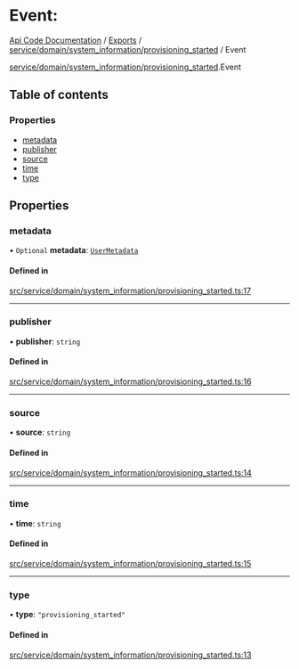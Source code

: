 # Event: 
 
[Api Code Documentation](../README.md) / [Exports](../modules.md) / [service/domain/system\_information/provisioning\_started](../modules/service_domain_system_information_provisioning_started.md) / Event

[service/domain/system\_information/provisioning\_started](../modules/service_domain_system_information_provisioning_started.md).Event

## Table of contents

### Properties

- [metadata](service_domain_system_information_provisioning_started.Event.md#metadata)
- [publisher](service_domain_system_information_provisioning_started.Event.md#publisher)
- [source](service_domain_system_information_provisioning_started.Event.md#source)
- [time](service_domain_system_information_provisioning_started.Event.md#time)
- [type](service_domain_system_information_provisioning_started.Event.md#type)

## Properties

### metadata

• `Optional` **metadata**: [`UserMetadata`](../modules/service_domain_metadata.md#usermetadata)

#### Defined in

[src/service/domain/system_information/provisioning_started.ts:17](https://github.com/openkfw/TruBudget/blob/086d599/api/src/service/domain/system_information/provisioning_started.ts#L17)

___

### publisher

• **publisher**: `string`

#### Defined in

[src/service/domain/system_information/provisioning_started.ts:16](https://github.com/openkfw/TruBudget/blob/086d599/api/src/service/domain/system_information/provisioning_started.ts#L16)

___

### source

• **source**: `string`

#### Defined in

[src/service/domain/system_information/provisioning_started.ts:14](https://github.com/openkfw/TruBudget/blob/086d599/api/src/service/domain/system_information/provisioning_started.ts#L14)

___

### time

• **time**: `string`

#### Defined in

[src/service/domain/system_information/provisioning_started.ts:15](https://github.com/openkfw/TruBudget/blob/086d599/api/src/service/domain/system_information/provisioning_started.ts#L15)

___

### type

• **type**: ``"provisioning_started"``

#### Defined in

[src/service/domain/system_information/provisioning_started.ts:13](https://github.com/openkfw/TruBudget/blob/086d599/api/src/service/domain/system_information/provisioning_started.ts#L13)
